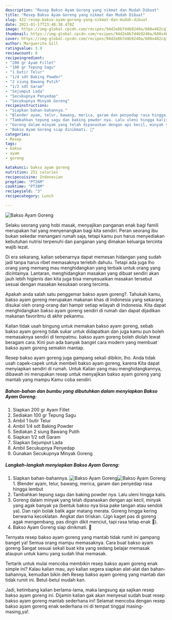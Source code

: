 ```yaml
---
description: "Resep Bakso Ayam Goreng yang nikmat dan Mudah Dibuat"
title: "Resep Bakso Ayam Goreng yang nikmat dan Mudah Dibuat"
slug: 422-resep-bakso-ayam-goreng-yang-nikmat-dan-mudah-dibuat
date: 2021-01-17T23:48:38.470Z
image: https://img-global.cpcdn.com/recipes/94d2e8b7d4b9240a/680x482cq70/bakso-ayam-goreng-foto-resep-utama.jpg
thumbnail: https://img-global.cpcdn.com/recipes/94d2e8b7d4b9240a/680x482cq70/bakso-ayam-goreng-foto-resep-utama.jpg
cover: https://img-global.cpcdn.com/recipes/94d2e8b7d4b9240a/680x482cq70/bakso-ayam-goreng-foto-resep-utama.jpg
author: Marguerite Gill
ratingvalue: 3.9
reviewcount: 8
recipeingredient:
- "200 gr Ayam Fillet"
- "100 gr Tepung Sagu"
- "1 butir Telur"
- "1/4 sdt Baking Powder"
- "2 siung Bawang Putih"
- "1/2 sdt Garam"
- "Sejumput Lada"
- "Secukupnya Penyedap"
- "Secukupnya Minyak Goreng"
recipeinstructions:
- "Siapkan bahan-bahannya."
- "Blender ayam, telur, bawang, merica, garam dan penyedap rasa hingga lembut"
- "Tambahkan tepung sagu dan baking powder nya. Lalu uleni hingga kalis."
- "Goreng dalam minyak yang telah dipanaskan dengan api kecil, minyak yang agak banyak ya (bentuk bakso nya bisa pake tangan atau sendok ya). Dan rajin bolak balik agar matang merata. Goreng hingga kering berwarna kecoklatan. Angkat dan tiriskan. (Jgn kaget pas di goreng agak mengembang, pas dingin dikit menciut, tapi rasa tetap enak 🥰)."
- "Bakso Ayam Goreng siap dinikmati. 🥰"
categories:
- Resep
tags:
- bakso
- ayam
- goreng

katakunci: bakso ayam goreng 
nutrition: 251 calories
recipecuisine: Indonesian
preptime: "PT26M"
cooktime: "PT38M"
recipeyield: "3"
recipecategory: Lunch

---
```



![Bakso Ayam Goreng](https://img-global.cpcdn.com/recipes/94d2e8b7d4b9240a/680x482cq70/bakso-ayam-goreng-foto-resep-utama.jpg)

Selaku seorang yang hobi masak, menyajikan panganan enak bagi famili merupakan hal yang menyenangkan bagi kita sendiri. Peran seorang ibu bukan sekedar menangani rumah saja, tetapi kamu pun harus menyediakan kebutuhan nutrisi terpenuhi dan panganan yang dimakan keluarga tercinta wajib lezat.

Di era  sekarang, kalian sebenarnya dapat memesan hidangan yang sudah jadi tanpa harus ribet memasaknya terlebih dahulu. Tetapi ada juga lho orang yang memang mau menghidangkan yang terbaik untuk orang yang dicintainya. Lantaran, menghidangkan masakan yang dibuat sendiri akan jauh lebih higienis dan kita juga bisa menyesuaikan masakan tersebut sesuai dengan masakan kesukaan orang tercinta. 



Apakah anda salah satu penggemar bakso ayam goreng?. Tahukah kamu, bakso ayam goreng merupakan makanan khas di Indonesia yang sekarang disukai oleh orang-orang dari hampir setiap wilayah di Indonesia. Kita dapat menghidangkan bakso ayam goreng sendiri di rumah dan dapat dijadikan makanan favoritmu di akhir pekanmu.

Kalian tidak usah bingung untuk memakan bakso ayam goreng, sebab bakso ayam goreng tidak sukar untuk didapatkan dan juga kamu pun boleh memasaknya sendiri di tempatmu. bakso ayam goreng boleh diolah lewat beragam cara. Kini pun ada banyak banget cara modern yang membuat bakso ayam goreng semakin mantap.

Resep bakso ayam goreng juga gampang sekali dibikin, lho. Anda tidak usah capek-capek untuk membeli bakso ayam goreng, karena Kita dapat menyiapkan sendiri di rumah. Untuk Kalian yang mau menghidangkannya, dibawah ini merupakan resep untuk menyajikan bakso ayam goreng yang mantab yang mampu Kamu coba sendiri.

<!--inarticleads1-->

##### Bahan-bahan dan bumbu yang dibutuhkan dalam menyiapkan Bakso Ayam Goreng:

1. Siapkan 200 gr Ayam Fillet
1. Sediakan 100 gr Tepung Sagu
1. Ambil 1 butir Telur
1. Ambil 1/4 sdt Baking Powder
1. Sediakan 2 siung Bawang Putih
1. Siapkan 1/2 sdt Garam
1. Siapkan Sejumput Lada
1. Ambil Secukupnya Penyedap
1. Gunakan Secukupnya Minyak Goreng




<!--inarticleads2-->

##### Langkah-langkah menyiapkan Bakso Ayam Goreng:

1. Siapkan bahan-bahannya.
<img src="https://img-global.cpcdn.com/steps/b3aa49aa74e49aac/160x128cq70/bakso-ayam-goreng-langkah-memasak-1-foto.jpg" alt="Bakso Ayam Goreng"><img src="https://img-global.cpcdn.com/steps/9b233157489051ea/160x128cq70/bakso-ayam-goreng-langkah-memasak-1-foto.jpg" alt="Bakso Ayam Goreng">1. Blender ayam, telur, bawang, merica, garam dan penyedap rasa hingga lembut
1. Tambahkan tepung sagu dan baking powder nya. Lalu uleni hingga kalis.
1. Goreng dalam minyak yang telah dipanaskan dengan api kecil, minyak yang agak banyak ya (bentuk bakso nya bisa pake tangan atau sendok ya). Dan rajin bolak balik agar matang merata. Goreng hingga kering berwarna kecoklatan. Angkat dan tiriskan. (Jgn kaget pas di goreng agak mengembang, pas dingin dikit menciut, tapi rasa tetap enak 🥰).
1. Bakso Ayam Goreng siap dinikmati. 🥰




Ternyata resep bakso ayam goreng yang mantab tidak rumit ini gampang banget ya! Semua orang mampu memasaknya. Cara buat bakso ayam goreng Sangat sesuai sekali buat kita yang sedang belajar memasak ataupun untuk kamu yang sudah lihai memasak.

Tertarik untuk mulai mencoba membikin resep bakso ayam goreng enak simple ini? Kalau kalian mau, ayo kalian segera siapkan alat-alat dan bahan-bahannya, kemudian bikin deh Resep bakso ayam goreng yang mantab dan tidak rumit ini. Betul-betul mudah kan. 

Jadi, ketimbang kalian berlama-lama, maka langsung aja sajikan resep bakso ayam goreng ini. Dijamin kalian gak akan menyesal sudah buat resep bakso ayam goreng mantab sederhana ini! Selamat mencoba dengan resep bakso ayam goreng enak sederhana ini di tempat tinggal masing-masing,ya!.

